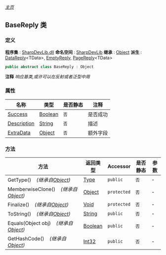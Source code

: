 ###### [主页](./Index.md "主页")
## BaseReply 类
### 定义
**程序集** : [SharpDevLib.dll](./SharpDevLib.assembly.md "SharpDevLib.dll")
**命名空间** : [SharpDevLib](./SharpDevLib.namespace.md "SharpDevLib")
**继承** : [Object](https://learn.microsoft.com/en-us/dotnet/api/system.object "Object")
**派生** : [DataReply](./SharpDevLib.DataReply.1.md "DataReply")\<TData\>, [EmptyReply](./SharpDevLib.EmptyReply.md "EmptyReply"), [PageReply](./SharpDevLib.PageReply.1.md "PageReply")\<TData\>
``` csharp
public abstract class BaseReply : Object
```
**注释**
*响应基类,或许可以在反射或者泛型中用*

### 属性
|名称|类型|是否静态|注释|
|---|---|---|---|
|[Success](./SharpDevLib.BaseReply.Success.md "Success")|[Boolean](https://learn.microsoft.com/en-us/dotnet/api/system.boolean "Boolean")|`否`|是否成功|
|[Description](./SharpDevLib.BaseReply.Description.md "Description")|[String](https://learn.microsoft.com/en-us/dotnet/api/system.string "String")|`否`|描述|
|[ExtraData](./SharpDevLib.BaseReply.ExtraData.md "ExtraData")|[Object](https://learn.microsoft.com/en-us/dotnet/api/system.object "Object")|`否`|额外字段|

### 方法
|方法|返回类型|Accessor|是否静态|参数|
|---|---|---|---|---|
|GetType()&nbsp;&nbsp;&nbsp;&nbsp;*(继承自[Object](https://learn.microsoft.com/en-us/dotnet/api/system.object "Object"))*|[Type](https://learn.microsoft.com/en-us/dotnet/api/system.type "Type")|`public`|`否`|-|
|MemberwiseClone()&nbsp;&nbsp;&nbsp;&nbsp;*(继承自[Object](https://learn.microsoft.com/en-us/dotnet/api/system.object "Object"))*|[Object](https://learn.microsoft.com/en-us/dotnet/api/system.object "Object")|`protected`|`否`|-|
|Finalize()&nbsp;&nbsp;&nbsp;&nbsp;*(继承自[Object](https://learn.microsoft.com/en-us/dotnet/api/system.object "Object"))*|[Void](https://learn.microsoft.com/en-us/dotnet/api/system.void "Void")|`protected`|`否`|-|
|ToString()&nbsp;&nbsp;&nbsp;&nbsp;*(继承自[Object](https://learn.microsoft.com/en-us/dotnet/api/system.object "Object"))*|[String](https://learn.microsoft.com/en-us/dotnet/api/system.string "String")|`public`|`否`|-|
|Equals(Object obj)&nbsp;&nbsp;&nbsp;&nbsp;*(继承自[Object](https://learn.microsoft.com/en-us/dotnet/api/system.object "Object"))*|[Boolean](https://learn.microsoft.com/en-us/dotnet/api/system.boolean "Boolean")|`public`|`否`|-|
|GetHashCode()&nbsp;&nbsp;&nbsp;&nbsp;*(继承自[Object](https://learn.microsoft.com/en-us/dotnet/api/system.object "Object"))*|[Int32](https://learn.microsoft.com/en-us/dotnet/api/system.int32 "Int32")|`public`|`否`|-|

